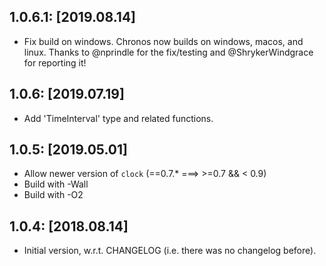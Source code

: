 1.0.6.1: [2019.08.14]
---------------------
* Fix build on windows. Chronos now builds on windows, macos, and linux. Thanks
  to @nprindle for the fix/testing and @ShrykerWindgrace for reporting it!

1.0.6: [2019.07.19]
-----------------
* Add 'TimeInterval' type and related functions.

1.0.5: [2019.05.01]
-------------------
* Allow newer version of `clock` (==0.7.* ===> >=0.7 && < 0.9)
* Build with -Wall
* Build with -O2

1.0.4: [2018.08.14]
-------------------
* Initial version, w.r.t. CHANGELOG (i.e. there was no changelog before).
